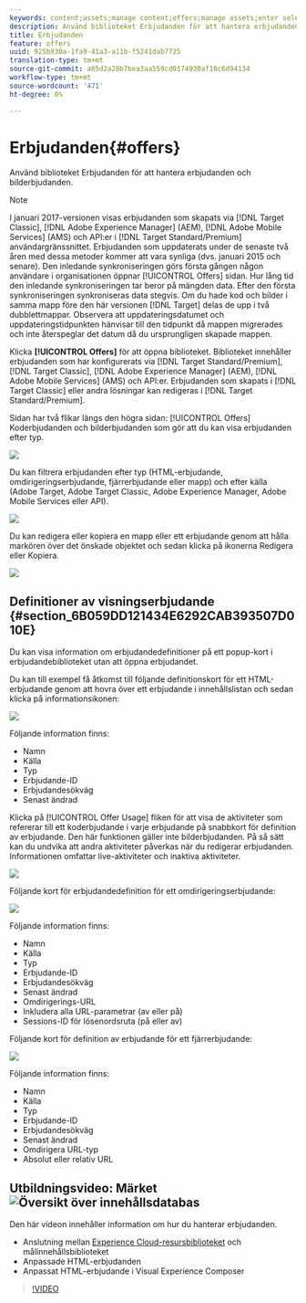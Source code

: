 ```yaml
---
keywords: content;assets;manage content;offers;manage assets;enter selection mode;selection mode
description: Använd biblioteket Erbjudanden för att hantera erbjudanden och bilderbjudanden.
title: Erbjudanden
feature: offers
uuid: 925b930a-1fa9-41a3-a11b-f5241dab7725
translation-type: tm+mt
source-git-commit: a05d2a28b7bea3aa559cd0174930af10c6d94134
workflow-type: tm+mt
source-wordcount: '471'
ht-degree: 0%

---
```



# Erbjudanden{#offers}

Använd biblioteket Erbjudanden för att hantera erbjudanden och bilderbjudanden.

>[!NOTE]
>
>I januari 2017-versionen visas erbjudanden som skapats via [!DNL Target Classic], [!DNL Adobe Experience Manager] (AEM), [!DNL Adobe Mobile Services] (AMS) och API:er i [!DNL Target Standard/Premium] användargränssnittet. Erbjudanden som uppdaterats under de senaste två åren med dessa metoder kommer att vara synliga (dvs. januari 2015 och senare). Den inledande synkroniseringen görs första gången någon användare i organisationen öppnar [!UICONTROL Offers] sidan. Hur lång tid den inledande synkroniseringen tar beror på mängden data. Efter den första synkroniseringen synkroniseras data stegvis. Om du hade kod och bilder i samma mapp före den här versionen [!DNL Target] delas de upp i två dubblettmappar. Observera att uppdateringsdatumet och uppdateringstidpunkten hänvisar till den tidpunkt då mappen migrerades och inte återspeglar det datum då du ursprungligen skapade mappen.

Klicka **[!UICONTROL Offers]** för att öppna biblioteket. Biblioteket innehåller erbjudanden som har konfigurerats via [!DNL Target Standard/Premium], [!DNL Target Classic], [!DNL Adobe Experience Manager] (AEM), [!DNL Adobe Mobile Services] (AMS) och API:er. Erbjudanden som skapats i [!DNL Target Classic] eller andra lösningar kan redigeras i [!DNL Target Standard/Premium].

Sidan har två flikar längs den högra sidan: [!UICONTROL Offers] Koderbjudanden och bilderbjudanden som gör att du kan visa erbjudanden efter typ.

![](assets/offers_page.png)

Du kan filtrera erbjudanden efter typ (HTML-erbjudande, omdirigeringserbjudande, fjärrerbjudande eller mapp) och efter källa (Adobe Target, Adobe Target Classic, Adobe Experience Manager, Adobe Mobile Services eller API).

![](assets/offers_filter.png)

Du kan redigera eller kopiera en mapp eller ett erbjudande genom att hålla markören över det önskade objektet och sedan klicka på ikonerna Redigera eller Kopiera.

![](assets/offer-picker-large.png)

## Definitioner av visningserbjudande {#section_6B059DD121434E6292CAB393507D010E}

Du kan visa information om erbjudandedefinitioner på ett popup-kort i erbjudandebiblioteket utan att öppna erbjudandet.

Du kan till exempel få åtkomst till följande definitionskort för ett HTML-erbjudande genom att hovra över ett erbjudande i innehållslistan och sedan klicka på informationsikonen:

![](assets/offer-card-html.png)

Följande information finns:

* Namn
* Källa
* Typ
* Erbjudande-ID
* Erbjudandesökväg
* Senast ändrad

Klicka på [!UICONTROL Offer Usage] fliken för att visa de aktiviteter som refererar till ett koderbjudande i varje erbjudande på snabbkort för definition av erbjudande. Den här funktionen gäller inte bilderbjudanden. På så sätt kan du undvika att andra aktiviteter påverkas när du redigerar erbjudanden. Informationen omfattar live-aktiviteter och inaktiva aktiviteter.

![](assets/offer-card-usage.png)

Följande kort för erbjudandedefinition för ett omdirigeringserbjudande:

![](assets/offer-card-redirect.png)

Följande information finns:

* Namn
* Källa
* Typ
* Erbjudande-ID
* Erbjudandesökväg
* Senast ändrad
* Omdirigerings-URL
* Inkludera alla URL-parametrar (av eller på)
* Sessions-ID för lösenordsruta (på eller av)

Följande kort för definition av erbjudande för ett fjärrerbjudande:

![](assets/offer-card-remote.png)

Följande information finns:

* Namn
* Källa
* Typ
* Erbjudande-ID
* Erbjudandesökväg
* Senast ändrad
* Omdirigera URL-typ
* Absolut eller relativ URL

## Utbildningsvideo: Märket ![Översikt över innehållsdatabas](/help/assets/overview.png)

Den här videon innehåller information om hur du hanterar erbjudanden.

* Anslutning mellan [Experience Cloud-resursbiblioteket](https://experienceleague.adobe.com/docs/core-services/interface/assets/creative-cloud.html) och målinnehållsbiblioteket
* Anpassade HTML-erbjudanden
* Anpassat HTML-erbjudande i Visual Experience Composer

>[!VIDEO](https://video.tv.adobe.com/v/17387)